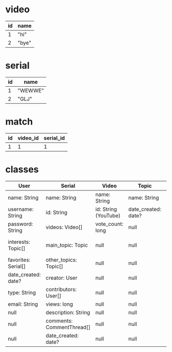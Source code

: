 # video

| id | name |
| -- | -- |
| 1 | "hi" |
| 2 | "bye" |

# serial

| id | name |
| -- | -- |
| 1 | "WEWWE" |
| 2 | "GLJ" |


# match

| id | video_id | serial_id |
| -- | -- | -- |
| 1 | 1 | 1 |

# classes

| User | Serial | Video | Topic | CommentThread |
| -- | -- | -- | -- | -- |
| name: String | name: String | name: String | name: String | user: User |
| username: String | id: String | id: String (YouTube) | date_created: date? | date_created: date? |
| password: String | videos: Video[] | vote_count: long | null | comment: String |
| interests: Topic[] | main_topic: Topic | null | null | comment_replies: maybe CommentReply |
| favorites: Serial[] | other_topics: Topic[] | null | null | null |
| date_created: date? | creator: User | null | null | null |
| type: String | contributors: User[] | null | null | null |
| email: String | views: long | null | null | null |
| null | description: String | null | null | null |
| null | comments: CommentThread[] | null | null | null |
| null | date_created: date? | null | null | null |
